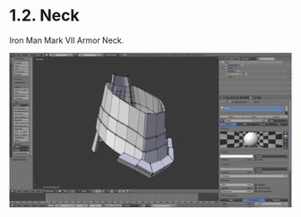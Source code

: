 # 1.2. Neck

Iron Man Mark VII Armor Neck.

![iron_man_mark_vii_armor_neck](/3d/pictures/1.2_neck.jpg)

